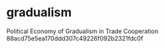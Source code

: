 # gradualism
 Political Economy of Gradualism in Trade Cooperation
88acd75e5ea170ddd307c49226f092b2321fdc0f
